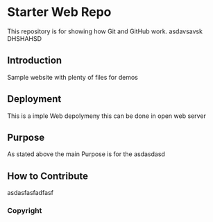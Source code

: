 # Starter Web Repo

This repository is for showing how Git and GitHub work. asdavsavsk DHSHAHSD

## Introduction

Sample website with plenty of files for demos

## Deployment
This is a imple Web depolymeny this can be done in open web server
## Purpose
As stated above the main Purpose is for the asdasdasd
## How to Contribute
asdasfasfadfasf
### Copyright 
